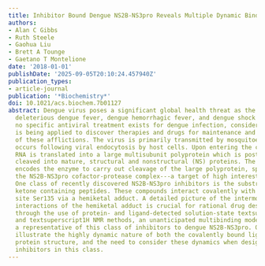 ```yaml
---
title: Inhibitor Bound Dengue NS2B-NS3pro Reveals Multiple Dynamic Binding Modes
authors:
- Alan C Gibbs
- Ruth Steele
- Gaohua Liu
- Brett A Tounge
- Gaetano T Montelione
date: '2018-01-01'
publishDate: '2025-09-05T20:10:24.457940Z'
publication_types:
- article-journal
publication: '*Biochemistry*'
doi: 10.1021/acs.biochem.7b01127
abstract: Dengue virus poses a significant global health threat as the source of increasingly
  deleterious dengue fever, dengue hemorrhagic fever, and dengue shock syndrome. As
  no specific antiviral treatment exists for dengue infection, considerable effort
  is being applied to discover therapies and drugs for maintenance and prevention
  of these afflictions. The virus is primarily transmitted by mosquitoes, and infection
  occurs following viral endocytosis by host cells. Upon entering the cell, viral
  RNA is translated into a large multisubunit polyprotein which is post-translationally
  cleaved into mature, structural and nonstructural (NS) proteins. The viral genome
  encodes the enzyme to carry out cleavage of the large polyprotein, specifically
  the NS2B-NS3pro cofactor-protease complex---a target of high interest for drug design.
  One class of recently discovered NS2B-NS3pro inhibitors is the substrate-based trifluoromethyl
  ketone containing peptides. These compounds interact covalently with the active
  site Ser135 via a hemiketal adduct. A detailed picture of the intermolecular protease/inhibitor
  interactions of the hemiketal adduct is crucial for rational drug design. We demonstrate,
  through the use of protein- and ligand-detected solution-state textsuperscript19F
  and textsuperscript1H NMR methods, an unanticipated multibinding mode behavior of
  a representative of this class of inhibitors to dengue NS2B-NS3pro. Our results
  illustrate the highly dynamic nature of both the covalently bound ligand and protease
  protein structure, and the need to consider these dynamics when designing future
  inhibitors in this class.
---
```

